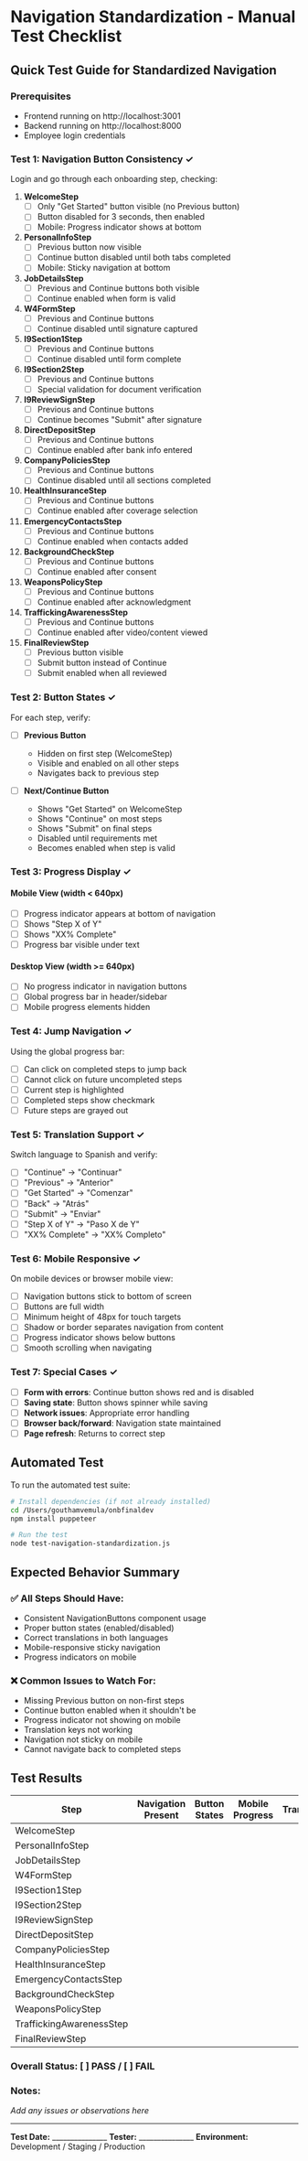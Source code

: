 # Navigation Standardization - Manual Test Checklist

## Quick Test Guide for Standardized Navigation

### Prerequisites
- Frontend running on http://localhost:3001
- Backend running on http://localhost:8000
- Employee login credentials

### Test 1: Navigation Button Consistency ✓

Login and go through each onboarding step, checking:

1. **WelcomeStep**
   - [ ] Only "Get Started" button visible (no Previous button)
   - [ ] Button disabled for 3 seconds, then enabled
   - [ ] Mobile: Progress indicator shows at bottom

2. **PersonalInfoStep**
   - [ ] Previous button now visible
   - [ ] Continue button disabled until both tabs completed
   - [ ] Mobile: Sticky navigation at bottom

3. **JobDetailsStep**
   - [ ] Previous and Continue buttons both visible
   - [ ] Continue enabled when form is valid

4. **W4FormStep**
   - [ ] Previous and Continue buttons
   - [ ] Continue disabled until signature captured

5. **I9Section1Step**
   - [ ] Previous and Continue buttons
   - [ ] Continue disabled until form complete

6. **I9Section2Step**
   - [ ] Previous and Continue buttons
   - [ ] Special validation for document verification

7. **I9ReviewSignStep**
   - [ ] Previous and Continue buttons
   - [ ] Continue becomes "Submit" after signature

8. **DirectDepositStep**
   - [ ] Previous and Continue buttons
   - [ ] Continue enabled after bank info entered

9. **CompanyPoliciesStep**
   - [ ] Previous and Continue buttons
   - [ ] Continue disabled until all sections completed

10. **HealthInsuranceStep**
    - [ ] Previous and Continue buttons
    - [ ] Continue enabled after coverage selection

11. **EmergencyContactsStep**
    - [ ] Previous and Continue buttons
    - [ ] Continue enabled when contacts added

12. **BackgroundCheckStep**
    - [ ] Previous and Continue buttons
    - [ ] Continue enabled after consent

13. **WeaponsPolicyStep**
    - [ ] Previous and Continue buttons
    - [ ] Continue enabled after acknowledgment

14. **TraffickingAwarenessStep**
    - [ ] Previous and Continue buttons
    - [ ] Continue enabled after video/content viewed

15. **FinalReviewStep**
    - [ ] Previous button visible
    - [ ] Submit button instead of Continue
    - [ ] Submit enabled when all reviewed

### Test 2: Button States ✓

For each step, verify:

- [ ] **Previous Button**
  - Hidden on first step (WelcomeStep)
  - Visible and enabled on all other steps
  - Navigates back to previous step

- [ ] **Next/Continue Button**
  - Shows "Get Started" on WelcomeStep
  - Shows "Continue" on most steps
  - Shows "Submit" on final steps
  - Disabled until requirements met
  - Becomes enabled when step is valid

### Test 3: Progress Display ✓

#### Mobile View (width < 640px)
- [ ] Progress indicator appears at bottom of navigation
- [ ] Shows "Step X of Y"
- [ ] Shows "XX% Complete"
- [ ] Progress bar visible under text

#### Desktop View (width >= 640px)
- [ ] No progress indicator in navigation buttons
- [ ] Global progress bar in header/sidebar
- [ ] Mobile progress elements hidden

### Test 4: Jump Navigation ✓

Using the global progress bar:

- [ ] Can click on completed steps to jump back
- [ ] Cannot click on future uncompleted steps
- [ ] Current step is highlighted
- [ ] Completed steps show checkmark
- [ ] Future steps are grayed out

### Test 5: Translation Support ✓

Switch language to Spanish and verify:

- [ ] "Continue" → "Continuar"
- [ ] "Previous" → "Anterior"
- [ ] "Get Started" → "Comenzar"
- [ ] "Back" → "Atrás"
- [ ] "Submit" → "Enviar"
- [ ] "Step X of Y" → "Paso X de Y"
- [ ] "XX% Complete" → "XX% Completo"

### Test 6: Mobile Responsive ✓

On mobile devices or browser mobile view:

- [ ] Navigation buttons stick to bottom of screen
- [ ] Buttons are full width
- [ ] Minimum height of 48px for touch targets
- [ ] Shadow or border separates navigation from content
- [ ] Progress indicator shows below buttons
- [ ] Smooth scrolling when navigating

### Test 7: Special Cases ✓

- [ ] **Form with errors**: Continue button shows red and is disabled
- [ ] **Saving state**: Button shows spinner while saving
- [ ] **Network issues**: Appropriate error handling
- [ ] **Browser back/forward**: Navigation state maintained
- [ ] **Page refresh**: Returns to correct step

## Automated Test

To run the automated test suite:

```bash
# Install dependencies (if not already installed)
cd /Users/gouthamvemula/onbfinaldev
npm install puppeteer

# Run the test
node test-navigation-standardization.js
```

## Expected Behavior Summary

### ✅ All Steps Should Have:
- Consistent NavigationButtons component usage
- Proper button states (enabled/disabled)
- Correct translations in both languages
- Mobile-responsive sticky navigation
- Progress indicators on mobile

### ❌ Common Issues to Watch For:
- Missing Previous button on non-first steps
- Continue button enabled when it shouldn't be
- Progress indicator not showing on mobile
- Translation keys not working
- Navigation not sticky on mobile
- Cannot navigate back to completed steps

## Test Results

| Step | Navigation Present | Button States | Mobile Progress | Translation | Status |
|------|-------------------|---------------|-----------------|-------------|---------|
| WelcomeStep | | | | | |
| PersonalInfoStep | | | | | |
| JobDetailsStep | | | | | |
| W4FormStep | | | | | |
| I9Section1Step | | | | | |
| I9Section2Step | | | | | |
| I9ReviewSignStep | | | | | |
| DirectDepositStep | | | | | |
| CompanyPoliciesStep | | | | | |
| HealthInsuranceStep | | | | | |
| EmergencyContactsStep | | | | | |
| BackgroundCheckStep | | | | | |
| WeaponsPolicyStep | | | | | |
| TraffickingAwarenessStep | | | | | |
| FinalReviewStep | | | | | |

### Overall Status: [ ] PASS / [ ] FAIL

### Notes:
_Add any issues or observations here_

---

**Test Date:** _______________
**Tester:** _______________
**Environment:** Development / Staging / Production